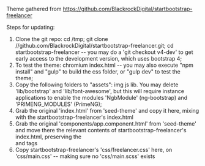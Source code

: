 Theme gathered from https://github.com/BlackrockDigital/startbootstrap-freelancer

Steps for updating:

1. Clone the git repo: cd /tmp; git clone //github.com/BlackrockDigital/startbootstrap-freelancer.git; cd startbootstrap-freelancer
   -- you may do a 'git checkout v4-dev' to get early access to the development version, which uses bootstrap 4;
2. To test the theme: chromium index.html -- you may also execute "npm install" and "gulp" to build the css folder, or "gulp dev" to test the theme;
3. Copy the following folders to "assets": img js lib. You may delete 'lib/bootstrap' and 'lib/font-awesome', but this will require instance applications to enable the modules 'NgbModule' (ng-bootstrap) and 'PRIMENG_MODULES' (PrimeNG);
4. Grab the original 'index.html' from 'seed-theme' and copy it here, mixing with the startbootstrap-freelancer's index.html
4. Grab the original 'components/app.component.html' from 'seed-theme' and move there the relevant contents of startbootstrap-freelancer's index.html, preserving the <div platform> and <router-outlet> tags
5. Copy startbootstrap-freelancer's 'css/freelancer.css' here, on 'css/main.css' -- making sure no 'css/main.scss' exists